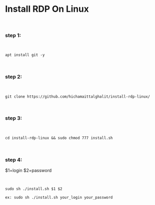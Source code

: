 
# Install RDP On Linux

<br>

### step 1:

<br>

    apt install git -y

<br>

### step 2:

<br>

    git clone https://github.com/hichamaittalghalit/install-rdp-linux/

<br>

### step 3:

<br>

    cd install-rdp-linux && sudo chmod 777 install.sh

<br>

### step 4: 

$1=login
$2=password

<br>

    sudo sh ./install.sh $1 $2
    
    ex: sudo sh ./install.sh your_login your_password
